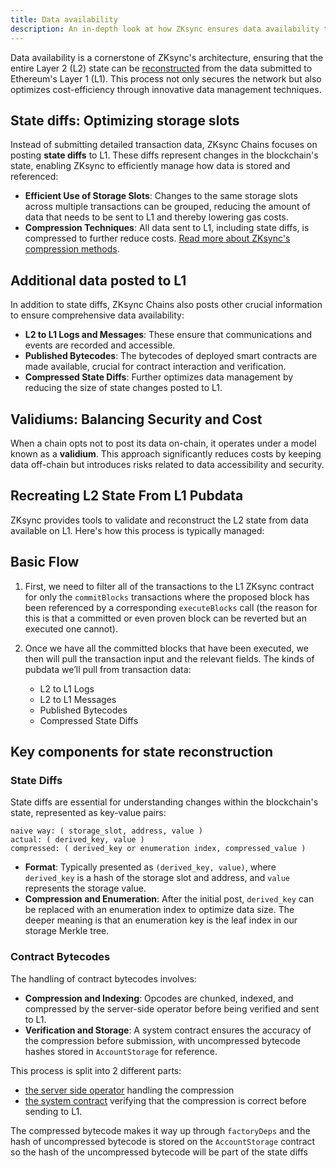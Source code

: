 ```yaml
---
title: Data availability
description: An in-depth look at how ZKsync ensures data availability through state diffs and compresses data to optimize L1 submissions, plus tools for reconstructing L2 state from L1 public data.
---
```


Data availability is a cornerstone of ZKsync's architecture,
ensuring that the entire Layer 2 (L2) state can be
[reconstructed](https://github.com/matter-labs/zksync-era/blob/main/docs/src/specs/contracts/settlement_contracts/data_availability/reconstruction.md)
from the data submitted to Ethereum's Layer 1 (L1).
This process not only secures the network but also optimizes cost-efficiency through innovative data management techniques.

## State diffs: Optimizing storage slots

Instead of submitting detailed transaction data, ZKsync Chains focuses on posting **state diffs** to L1.
These diffs represent changes in the blockchain's state, enabling ZKsync to efficiently manage how data is stored and referenced:

- **Efficient Use of Storage Slots**: Changes to the same storage slots across multiple transactions can be grouped,
  reducing the amount of data that needs to be sent to L1 and thereby lowering gas costs.
- **Compression Techniques**: All data sent to L1, including state diffs, is compressed to further reduce costs.
  [Read more about ZKsync's compression methods](https://github.com/matter-labs/zksync-era/blob/main/docs/src/specs/data_availability/compression.md).

## Additional data posted to L1

In addition to state diffs, ZKsync Chains also posts other crucial information to ensure comprehensive data availability:

- **L2 to L1 Logs and Messages**: These ensure that communications and events are recorded and accessible.
- **Published Bytecodes**: The bytecodes of deployed smart contracts are made available, crucial for contract interaction and verification.
- **Compressed State Diffs**: Further optimizes data management by reducing the size of state changes posted to L1.

## Validiums: Balancing Security and Cost

When a chain opts not to post its data on-chain, it operates under a model known as a **validium**.
This approach significantly reduces costs by keeping data off-chain but introduces risks related to data accessibility and security.

## Recreating L2 State From L1 Pubdata

ZKsync provides tools to validate and reconstruct the L2 state from data available on L1. Here's how this process is typically managed:

## Basic Flow

1. First, we need to filter all of the transactions to the L1 ZKsync contract for only the `commitBlocks` transactions
where the proposed block has been referenced by a corresponding `executeBlocks` call
(the reason for this is that a committed or even proven block can be reverted but an executed one cannot).

2. Once we have all the committed blocks that have been executed, we then will pull the transaction input and the relevant fields.
The kinds of pubdata we’ll pull from transaction data:
      - L2 to L1 Logs
      - L2 to L1 Messages
      - Published Bytecodes
      - Compressed State Diffs

## Key components for state reconstruction

### State Diffs

State diffs are essential for understanding changes within the blockchain's state, represented as key-value pairs:

```text
naive way: ( storage_slot, address, value )
actual: ( derived_key, value )
compressed: ( derived_key or enumeration index, compressed_value )
```

- **Format**: Typically presented as `(derived_key, value)`,
where `derived_key` is a hash of the storage slot and address, and `value` represents the storage value.
- **Compression and Enumeration**: After the initial post, `derived_key` can be replaced with an enumeration index to optimize data size.
The deeper meaning is that an enumeration key is the leaf index in our storage Merkle tree.

### Contract Bytecodes

The handling of contract bytecodes involves:

- **Compression and Indexing**: Opcodes are chunked, indexed, and compressed by the server-side operator before being verified and sent to L1.
- **Verification and Storage**: A system contract ensures the accuracy of the compression before submission,
with uncompressed bytecode hashes stored in `AccountStorage` for reference.

This process is split into 2 different parts:

- [the server side operator](https://github.com/matter-labs/zksync-era/blob/main/core/lib/basic_types/src/bytecode.rs#L55) handling the compression
- [the system contract](https://github.com/matter-labs/era-contracts/blob/main/system-contracts/contracts/Compressor.sol#L42)
verifying that the compression is correct before sending to L1.

The compressed bytecode makes it way up through `factoryDeps` and the hash of uncompressed bytecode is stored on the `AccountStorage` contract
so the hash of the uncompressed bytecode will be part of the state diffs
